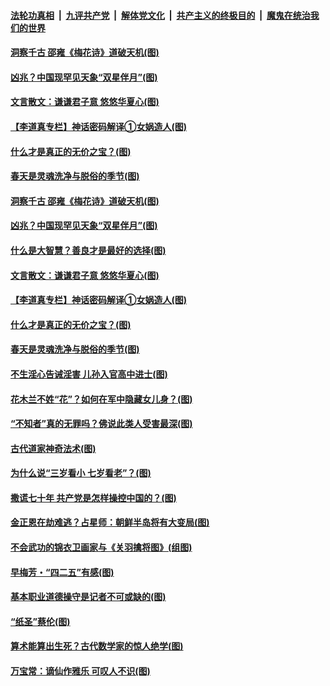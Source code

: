 

####  [法轮功真相](../../../../basic/blob/master/README.md?t=04290101) &nbsp;|&nbsp; [九评共产党](../../../../9ping.md/blob/master/README.md?t=04290101) &nbsp;|&nbsp; [解体党文化](../../../../jtdwh.md/blob/master/README.md?t=04290101)  &nbsp;|&nbsp; [共产主义的终极目的](../../../../gczydzjmd.md/blob/master/README.md?t=04290101) &nbsp;|&nbsp; [魔鬼在统治我们的世界](../../../../mgztzwmdsj.md/blob/master/README.md?t=04290101) 

#### [洞察千古 邵雍《梅花诗》道破天机(图)](../pages/p7/931411.md?t=04290101) 

#### [凶兆？中国现罕见天象“双星伴月”(图)](../pages/p7/931270.md?t=04290101) 

#### [文言散文：谦谦君子意 悠悠华夏心(图)](../pages/p7/930575.md?t=04290101) 

#### [【李道真专栏】神话密码解译①女娲造人(图)](../pages/p7/931284.md?t=04290101) 

#### [什么才是真正的无价之宝？(图)](../pages/p7/930788.md?t=04290101) 

#### [春天是灵魂洗净与脱俗的季节(图)](../pages/p7/930581.md?t=04290101) 

#### [洞察千古 邵雍《梅花诗》道破天机(图)](../pages/p7/931411.md?t=04290101) 

#### [凶兆？中国现罕见天象“双星伴月”(图)](../pages/p7/931270.md?t=04290101) 

#### [什么是大智慧？善良才是最好的选择(图)](../pages/p7/930754.md?t=04290101) 

#### [文言散文：谦谦君子意 悠悠华夏心(图)](../pages/p7/930575.md?t=04290101) 

#### [【李道真专栏】神话密码解译①女娲造人(图)](../pages/p7/931284.md?t=04290101) 

#### [什么才是真正的无价之宝？(图)](../pages/p7/930788.md?t=04290101) 

#### [春天是灵魂洗净与脱俗的季节(图)](../pages/p7/930581.md?t=04290101) 

#### [不生淫心告诫淫害 儿孙入官高中进士(图)](../pages/p7/931161.md?t=04290101) 

#### [花木兰不姓“花”？如何在军中隐藏女儿身？(图)](../pages/p7/930583.md?t=04290101) 

#### [“不知者”真的无罪吗？佛说此类人受害最深(图)](../pages/p7/930772.md?t=04290101) 

#### [古代道家神奇法术(图)](../pages/p7/930225.md?t=04290101) 

#### [为什么说“三岁看小 七岁看老”？(图)](../pages/p7/930321.md?t=04290101) 

#### [撒谎七十年 共产党是怎样操控中国的？(图)](../pages/p7/931055.md?t=04290101) 

#### [金正恩在劫难逃？占星师：朝鲜半岛将有大变局(图)](../pages/p7/930929.md?t=04290101) 

#### [不会武功的锦衣卫画家与《关羽擒将图》(组图)](../pages/p7/929723.md?t=04290101) 

#### [早梅芳・“四二五”有感(图)](../pages/p7/930820.md?t=04290101) 

#### [基本职业道德操守是记者不可或缺的(图)](../pages/p7/930500.md?t=04290101) 

#### [“纸圣”蔡伦(图)](../pages/p7/930113.md?t=04290101) 

#### [算术能算出生死？古代数学家的惊人绝学(图)](../pages/p7/930698.md?t=04290101) 

#### [万宝常：谪仙作雅乐 可叹人不识(图)](../pages/p7/930221.md?t=04290101) 

